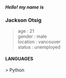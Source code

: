 <h5>
  Hello! my name is
</h5>
<h3>
  Jackson Otsig
</h3>


<p>
  
  > age : 21 <br>
  > gender : male <br>
  > location : vancouver <br>
  > status : unemployed <br>
  
</p>
<h4>
  LANGUAGES
</h4>
<p>
  > Python
  

  
  </p>

